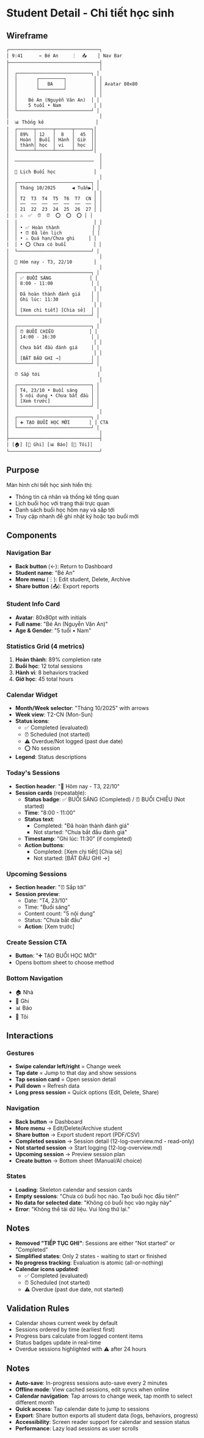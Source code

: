 # Student Detail - Chi tiết học sinh

## Wireframe

```
┌─────────────────────────────────┐
│ 9:41      ← Bé An     ⋮  📤    │ Nav Bar
├─────────────────────────────────┤
│                                 │
│  ┌───────────────────────────┐ │
│  │       ┌─────────┐          │ │
│  │       │   BA    │          │ │ Avatar 80x80
│  │       └─────────┘          │ │
│  │                            │ │
│  │    Bé An (Nguyễn Văn An)  │ │
│  │    5 tuổi • Nam            │ │
│  └───────────────────────────┘ │
│                                 │
│  📊 Thống kê                   │
│  ┌──────┬──────┬──────┬──────┐│
│  │ 89%  │ 12   │  8   │  45  ││
│  │ Hoàn │ Buổi │ Hành │ Giờ  ││
│  │ thành│ học  │ vi   │ học  ││
│  └──────┴──────┴──────┴──────┘│
│                                 │
│  ─────────────────────────────  │
│                                 │
│  📅 Lịch Buổi học              │
│                                 │
│  ┌───────────────────────────┐ │
│  │ Tháng 10/2025      ◀ Tuần▶│ │
│  │                            │ │
│  │ T2  T3  T4  T5  T6  T7  CN │ │
│  │ ──  ──  ──  ──  ──  ──  ── │ │
│  │ 21  22  23  24  25  26  27 │ │
│  │ ⚠️  ✅  ⏰  ⏰  ⭕  ⭕  ⭕ │ │
│  │                            │ │
│  │ • ✅ Hoàn thành            │ │
│  │ • ⏰ Đã lên lịch           │ │
│  │ • ⚠️ Quá hạn/Chưa ghi     │ │
│  │ • ⭕ Chưa có buổi          │ │
│  └───────────────────────────┘ │
│                                 │
│  🎯 Hôm nay - T3, 22/10        │
│                                 │
│  ┌───────────────────────────┐ │
│  │ ✅ BUỔI SÁNG              │ │
│  │ 8:00 - 11:00              │ │
│  │                            │ │
│  │ Đã hoàn thành đánh giá    │ │
│  │ Ghi lúc: 11:30            │ │
│  │                            │ │
│  │ [Xem chi tiết] [Chia sẻ]  │ │
│  └───────────────────────────┘ │
│                                 │
│  ┌───────────────────────────┐ │
│  │ ⏰ BUỔI CHIỀU             │ │
│  │ 14:00 - 16:30             │ │
│  │                            │ │
│  │ Chưa bắt đầu đánh giá     │ │
│  │                            │ │
│  │ [BẮT ĐẦU GHI →]           │ │
│  └───────────────────────────┘ │
│                                 │
│  ⏰ Sắp tới                     │
│                                 │
│  ┌───────────────────────────┐ │
│  │ T4, 23/10 • Buổi sáng     │ │
│  │ 5 nội dung • Chưa bắt đầu │ │
│  │ [Xem trước]               │ │
│  └───────────────────────────┘ │
│                                 │
│  ┌───────────────────────────┐ │
│  │ ➕ TẠO BUỔI HỌC MỚI       │ │ CTA
│  └───────────────────────────┘ │
│                                 │
├─────────────────────────────────┤
│ [🏠] [📝 Ghi] [📊 Báo] [👤 Tôi]│
└─────────────────────────────────┘
```

## Purpose

Màn hình chi tiết học sinh hiển thị:

- Thông tin cá nhân và thống kê tổng quan
- Lịch buổi học với trạng thái trực quan
- Danh sách buổi học hôm nay và sắp tới
- Truy cập nhanh để ghi nhật ký hoặc tạo buổi mới

## Components

### Navigation Bar

- **Back button** (←): Return to Dashboard
- **Student name**: "Bé An"
- **More menu** (⋮): Edit student, Delete, Archive
- **Share button** (📤): Export reports

### Student Info Card

- **Avatar**: 80x80pt with initials
- **Full name**: "Bé An (Nguyễn Văn An)"
- **Age & Gender**: "5 tuổi • Nam"

### Statistics Grid (4 metrics)

1. **Hoàn thành**: 89% completion rate
2. **Buổi học**: 12 total sessions
3. **Hành vi**: 8 behaviors tracked
4. **Giờ học**: 45 total hours

### Calendar Widget

- **Month/Week selector**: "Tháng 10/2025" with arrows
- **Week view**: T2-CN (Mon-Sun)
- **Status icons**:
  - ✅ Completed (evaluated)
  - ⏰ Scheduled (not started)
  - ⚠️ Overdue/Not logged (past due date)
  - ⭕ No session
- **Legend**: Status descriptions

### Today's Sessions

- **Section header**: "🎯 Hôm nay - T3, 22/10"
- **Session cards** (repeatable):
  - **Status badge**: ✅ BUỔI SÁNG (Completed) / ⏰ BUỔI CHIỀU (Not started)
  - **Time**: "8:00 - 11:00"
  - **Status text**:
    - Completed: "Đã hoàn thành đánh giá"
    - Not started: "Chưa bắt đầu đánh giá"
  - **Timestamp**: "Ghi lúc: 11:30" (if completed)
  - **Action buttons**:
    - Completed: [Xem chi tiết] [Chia sẻ]
    - Not started: [BẮT ĐẦU GHI →]

### Upcoming Sessions

- **Section header**: "⏰ Sắp tới"
- **Session preview**:
  - Date: "T4, 23/10"
  - Time: "Buổi sáng"
  - Content count: "5 nội dung"
  - Status: "Chưa bắt đầu"
  - **Action**: [Xem trước]

### Create Session CTA

- **Button**: "➕ TẠO BUỔI HỌC MỚI"
- Opens bottom sheet to choose method

### Bottom Navigation

- 🏠 Nhà
- 📝 Ghi
- 📊 Báo
- 👤 Tôi

## Interactions

### Gestures

- **Swipe calendar left/right** = Change week
- **Tap date** = Jump to that day and show sessions
- **Tap session card** = Open session detail
- **Pull down** = Refresh data
- **Long press session** = Quick options (Edit, Delete, Share)

### Navigation

- **Back button** → Dashboard
- **More menu** → Edit/Delete/Archive student
- **Share button** → Export student report (PDF/CSV)
- **Completed session** → Session detail (12-log-overview.md - read-only)
- **Not started session** → Start logging (12-log-overview.md)
- **Upcoming session** → Preview session plan
- **Create button** → Bottom sheet (Manual/AI choice)

### States

- **Loading**: Skeleton calendar and session cards
- **Empty sessions**: "Chưa có buổi học nào. Tạo buổi học đầu tiên!"
- **No data for selected date**: "Không có buổi học vào ngày này"
- **Error**: "Không thể tải dữ liệu. Vui lòng thử lại."

## Notes

- **Removed "TIẾP TỤC GHI"**: Sessions are either "Not started" or "Completed"
- **Simplified states**: Only 2 states - waiting to start or finished
- **No progress tracking**: Evaluation is atomic (all-or-nothing)
- **Calendar icons updated**:
  - ✅ Completed (evaluated)
  - ⏰ Scheduled (not started)
  - ⚠️ Overdue (past due date, not started)

## Validation Rules

- Calendar shows current week by default
- Sessions ordered by time (earliest first)
- Progress bars calculate from logged content items
- Status badges update in real-time
- Overdue sessions highlighted with ⚠️ after 24 hours

## Notes

- **Auto-save**: In-progress sessions auto-save every 2 minutes
- **Offline mode**: View cached sessions, edit syncs when online
- **Calendar navigation**: Tap arrows to change week, tap month to select different month
- **Quick access**: Tap calendar date to jump to sessions
- **Export**: Share button exports all student data (logs, behaviors, progress)
- **Accessibility**: Screen reader support for calendar and session status
- **Performance**: Lazy load sessions as user scrolls
